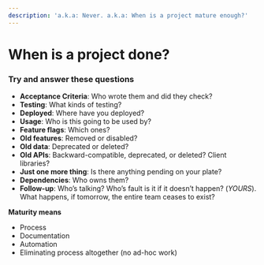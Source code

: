 ```yaml
---
description: 'a.k.a: Never. a.k.a: When is a project mature enough?'
---
```


# When is a project done?

### Try and answer these questions

* **Acceptance Criteria**: Who wrote them and did they check? 
* **Testing**: What kinds of testing?
* **Deployed**: Where have you deployed?
* **Usage**: Who is this going to be used by?
* **Feature flags**: Which ones?
* **Old features**: Removed or disabled?
* **Old data**: Deprecated or deleted?
* **Old APIs**: Backward-compatible, deprecated, or deleted? Client libraries?
* **Just one more thing**: Is there anything pending on your plate?
* **Dependencies**: Who owns them?
* **Follow-up**: Who’s talking? Who’s fault is it if it doesn’t happen? (_YOURS_). What happens, if tomorrow, the entire team ceases to exist?

**Maturity means**

* Process
* Documentation
* Automation
* Eliminating process altogether (no ad-hoc work)


